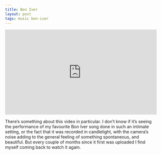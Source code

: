 ```yaml
---
title: Bon Iver
layout: post
tags: music bon-iver
---
```


<p class="video">
	<iframe width="500" height="281" src="https://www.youtube.com/embed/sLOr_FrJJWA" frameborder="0" allow="autoplay; encrypted-media" allowfullscreen></iframe>
</p>

There’s something about this video in particular. I don’t know if it’s seeing the performance of my favourite Bon Iver song done in such an intimate setting, or the fact that it was recorded in candlelight, with the camera’s noise adding to the general feeling of something spontaneous, and beautiful. But every couple of months since it first was uploaded I find myself coming back to watch it again.
